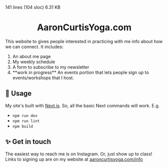 141 lines (104 sloc)  6.31 KB
   
<h1 align="center">AaronCurtisYoga.com</h1>
<p align="left">This website to gives people interested in practicing with me info about how we can connect. It includes:</p>
<ol>
<li>An about me page</li> 
<li>My weekly schedule</li> 
<li>A form to subscribe to my newsletter</li> 
<li> **work in progress** An events portion that lets people sign up to events/workshops that I host.</li>
</ol>

## 🚀 Usage
My site's built with [Next.js](https://nextjs.org/). So, all the basic Next commands will work. E.g.
- `npm run dev`
- `npm run lint`
- `npm build` 


## ✨ Get in touch
The easiest way to reach me is on Instagram. Or, just show up to class! Links to signing up are on my website at [aaroncurtisyoga.com/info](aaroncurtisyoga.com/info)

